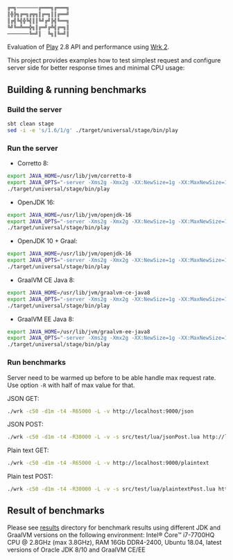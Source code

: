 ```sh
╔═╗───────╔═══╗╔═══╗
║╬╠╗╔═╗╔╦╗║╔═╗║║╔══╝
║╔╣╚╣╬╚╣║║╚╝╔╝╠╣╚══╗
╚╝╚═╩══╬╗║╔═╝╔╩╣╔═╗║
───────╚═╝║  ╚╗║╚═╝║
```

Evaluation of [Play](https://github.com/playframework/playframework) 2.8 API and performance using 
[Wrk 2](https://github.com/giltene/wrk2).

This project provides examples how to test simplest request and configure server side for better response times and minimal CPU usage:

## Building & running benchmarks

### Build the server

```sh
sbt clean stage
sed -i -e 's/1.6/1/g' ./target/universal/stage/bin/play
```

### Run the server

- Corretto 8:
```sh
export JAVA_HOME=/usr/lib/jvm/corretto-8
export JAVA_OPTS="-server -Xms2g -Xmx2g -XX:NewSize=1g -XX:MaxNewSize=1g -XX:+UseParallelGC -XX:-UseBiasedLocking -XX:+AlwaysPreTouch"
./target/universal/stage/bin/play
```

- OpenJDK 16:
```sh
export JAVA_HOME=/usr/lib/jvm/openjdk-16
export JAVA_OPTS="-server -Xms2g -Xmx2g -XX:NewSize=1g -XX:MaxNewSize=1g -XX:+UseParallelGC -XX:-UseBiasedLocking -XX:+AlwaysPreTouch"
./target/universal/stage/bin/play
```

- OpenJDK 10 + Graal:
```sh
export JAVA_HOME=/usr/lib/jvm/openjdk-16
export JAVA_OPTS="-server -Xms2g -Xmx2g -XX:NewSize=1g -XX:MaxNewSize=1g -XX:+UseParallelGC -XX:-UseBiasedLocking -XX:+AlwaysPreTouch -XX:+UnlockExperimentalVMOptions -XX:+EnableJVMCI -XX:+UseJVMCICompiler"
./target/universal/stage/bin/play
```

- GraalVM CE Java 8:
```sh
export JAVA_HOME=/usr/lib/jvm/graalvm-ce-java8
export JAVA_OPTS="-server -Xms2g -Xmx2g -XX:NewSize=1g -XX:MaxNewSize=1g -XX:+UseParallelGC -XX:-UseBiasedLocking -XX:+AlwaysPreTouch"
./target/universal/stage/bin/play
```

- GraalVM EE Java 8:
```sh
export JAVA_HOME=/usr/lib/jvm/graalvm-ee-java8
export JAVA_OPTS="-server -Xms2g -Xmx2g -XX:NewSize=1g -XX:MaxNewSize=1g -XX:+UseParallelGC -XX:-UseBiasedLocking -XX:+AlwaysPreTouch"
./target/universal/stage/bin/play
```

### Run benchmarks

Server need to be warmed up before to be able handle max request rate. Use option `-R` with half of max value for that.

JSON GET:
```sh
./wrk -c50 -d1m -t4 -R65000 -L -v http://localhost:9000/json 
```

JSON POST:
```sh
./wrk -c50 -d1m -t4 -R30000 -L -v -s src/test/lua/jsonPost.lua http://localhost:9000/json 
```

Plain text GET:
```sh
./wrk -c50 -d1m -t4 -R65000 -L -v http://localhost:9000/plaintext 
```

Plain test POST:
```sh
./wrk -c50 -d1m -t4 -R30000 -L -v -s src/test/lua/plaintextPost.lua http://localhost:9000/plaintext 
```

## Result of benchmarks
Please see [results](https://github.com/plokhotnyuk/play/tree/master/results/wrk2) directory for benchmark results using 
different JDK and GraalVM versions on the following environment: Intel® Core™ i7-7700HQ CPU @ 2.8GHz (max 3.8GHz), 
RAM 16Gb DDR4-2400, Ubuntu 18.04, latest versions of Oracle JDK 8/10 and GraalVM CE/EE
